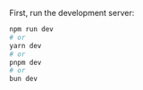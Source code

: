 First, run the development server:

```bash
npm run dev
# or
yarn dev
# or
pnpm dev
# or
bun dev
```


